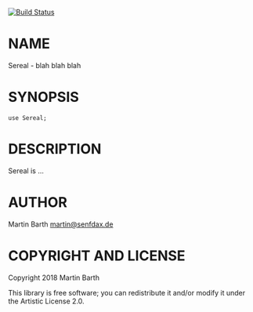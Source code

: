 [![Build Status](https://travis-ci.org/ufobat/p6-Sereal.svg?branch=master)](https://travis-ci.org/ufobat/p6-Sereal)

NAME
====

Sereal - blah blah blah

SYNOPSIS
========

    use Sereal;

DESCRIPTION
===========

Sereal is ...

AUTHOR
======

Martin Barth <martin@senfdax.de>

COPYRIGHT AND LICENSE
=====================

Copyright 2018 Martin Barth

This library is free software; you can redistribute it and/or modify it under the Artistic License 2.0.

